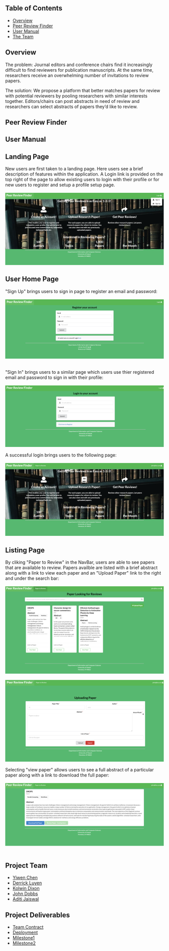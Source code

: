 
## Table of Contents
 

* [Overview](#overview)
* [Peer Review Finder](#covid-check)
* [User Manual](#user-manual)
* [The Team](#the-team)


## Overview
The problem: Journal editors and conference chairs find it increasingly difficult to find reviewers for publication manuscripts. At the same time, researchers receive an overwhelming number of invitations to review papers.

The solution: We propose a platform that better matches papers for review with potential reviewers by pooling researchers with similar interests together. Editors/chairs can post abstracts in need of review and researchers can select abstracts of papers they’d like to review.

## Peer Review Finder


## User Manual
## Landing Page
New users are first taken to a landing page.  Here users see a brief description of features within the application.  A Login link is provided on the top right of the page to allow existing users to login with their profile or for new users to register and setup a profile setup page. <br><br>
![](images/prototype/Default-Landing.png)
## User Home Page

"Sign Up" brings users to sign in page to register an email and password: <br><br>
![](images/prototype/new-user-register.png)
<br><br>

"Sign In" brings users to a similar page which users use thier registered email and password to sign in with their profile: <br><br>
![](images/prototype/existing-user-login.png)

A successful login brings users to the following page: <br><br>
![](images/prototype/user-homepage.png)

## Listing Page
By cliking "Paper to Review" in the NavBar, users are able to see papers that are available to review.  Papers availble are listed with a brief abstract along with a link to view each paper and an "Upload Paper" link to the right and under the search bar:<br><br>
![](images/prototype/paper-to-review.png)
<br><br>
![](images/prototype/upload-paper.png)

Selecting "view paper" allows users to see a full abstract of a particular paper along with a link to download the full paper: <br><br>
![](images/prototype/example-paper.png)
<br><br>


## Project Team 
- [Yiwen Chen](https://yiwenc22.github.io/)
- [Derrick Luyen](https://derrickluyen.github.io/)
- [Kolwin Dixon](https://k-l-dixon.github.io/)
- [John Dobbs](https://john-dobbs.github.io/)
- [Aditi Jaiswal](https://jaiswal-aditi.github.io/)

## Project Deliverables
- [Team Contract](https://docs.google.com/document/d/129I7p6RzvGBnGv6KCANo64H4_rCuaIOBxddQX1s_jI8/edit)
- [Deployment](http://159.65.97.195/)
- [Milestone1](https://github.com/peer-review-finder/Source-Code/projects/1)
- [Milestone2](https://github.com/peer-review-finder/Source-Code/projects/2)
